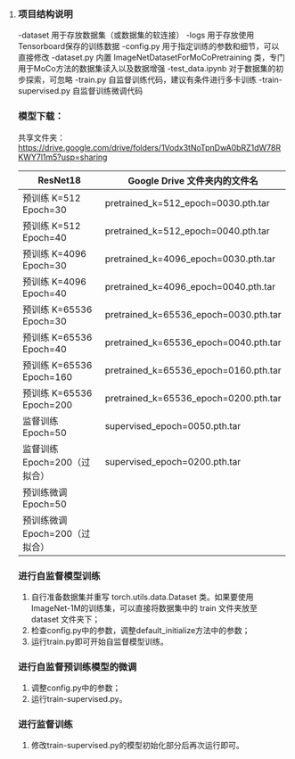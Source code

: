 1. ### 项目结构说明

   -dataset	用于存放数据集（或数据集的软连接）
   -logs	用于存放使用Tensorboard保存的训练数据
   -config.py	用于指定训练的参数和细节，可以直接修改
   -dataset.py 	内置 ImageNetDatasetForMoCoPretraining 类，专门用于MoCo方法的数据集读入以及数据增强
   -test_data.ipynb	对于数据集的初步探索，可忽略
   -train.py	自监督训练代码，建议有条件进行多卡训练
   -train-supervised.py	自监督训练微调代码

   ### 模型下载：

   共享文件夹：https://drive.google.com/drive/folders/1Vodx3tNoTpnDwA0bRZ1dW78RKWY7l1m5?usp=sharing

   | ResNet18                       | Google Drive 文件夹内的文件名         |
   | ------------------------------ | ------------------------------------- |
   | 预训练 K=512 Epoch=30          | pretrained_k=512_epoch=0030.pth.tar   |
   | 预训练 K=512 Epoch=40          | pretrained_k=512_epoch=0040.pth.tar   |
   | 预训练 K=4096 Epoch=30         | pretrained_k=4096_epoch=0030.pth.tar  |
   | 预训练 K=4096 Epoch=40         | pretrained_k=4096_epoch=0040.pth.tar  |
   | 预训练 K=65536 Epoch=30        | pretrained_k=65536_epoch=0030.pth.tar |
   | 预训练 K=65536 Epoch=40        | pretrained_k=65536_epoch=0040.pth.tar |
   | 预训练 K=65536 Epoch=160       | pretrained_k=65536_epoch=0160.pth.tar |
   | 预训练 K=65536 Epoch=200       | pretrained_k=65536_epoch=0200.pth.tar |
   | 监督训练 Epoch=50              | supervised_epoch=0050.pth.tar         |
   | 监督训练 Epoch=200（过拟合）   | supervised_epoch=0200.pth.tar         |
   | 预训练微调 Epoch=50            |                                       |
   | 预训练微调 Epoch=200（过拟合） |                                       |

   ### 进行自监督模型训练

   1. 自行准备数据集并重写 torch.utils.data.Dataset 类。如果要使用ImageNet-1M的训练集，可以直接将数据集中的 train 文件夹放至 dataset 文件夹下；
   2. 检查config.py中的参数，调整default_initialize方法中的参数；
   3. 运行train.py即可开始自监督模型训练。

   ### 进行自监督预训练模型的微调

   1. 调整config.py中的参数；
   2. 运行train-supervised.py。

   ### 进行监督训练

   1. 修改train-supervised.py的模型初始化部分后再次运行即可。
